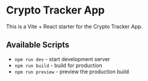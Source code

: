 # Crypto Tracker App

This is a Vite + React starter for the Crypto Tracker App.

## Available Scripts

- `npm run dev` - start development server
- `npm run build` - build for production
- `npm run preview` - preview the production build
